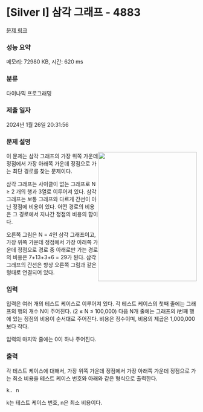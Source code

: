 # [Silver I] 삼각 그래프 - 4883 

[문제 링크](https://www.acmicpc.net/problem/4883) 

### 성능 요약

메모리: 72980 KB, 시간: 620 ms

### 분류

다이나믹 프로그래밍

### 제출 일자

2024년 1월 26일 20:31:56

### 문제 설명

<p><img alt="" src="https://www.acmicpc.net/upload/images/trigraph.png" style="float:right; height:342px; width:261px">이 문제는 삼각 그래프의 가장 위쪽 가운데 정점에서 가장 아래쪽 가운데 정점으로 가는 최단 경로를 찾는 문제이다.</p>

<p>삼각 그래프는 사이클이 없는 그래프로 N ≥ 2 개의 행과 3열로 이루어져 있다. 삼각 그래프는 보통 그래프와 다르게 간선이 아닌 정점에 비용이 있다. 어떤 경로의 비용은 그 경로에서 지나간 정점의 비용의 합이다.</p>

<p>오른쪽 그림은 N = 4인 삼각 그래프이고, 가장 위쪽 가운데 정점에서 가장 아래쪽 가운데 정점으로 경로 중 아래로만 가는 경로의 비용은 7+13+3+6 = 29가 된다. 삼각 그래프의 간선은 항상 오른쪽 그림과 같은 형태로 연결되어 있다.</p>

### 입력 

 <p>입력은 여러 개의 테스트 케이스로 이루어져 있다. 각 테스트 케이스의 첫째 줄에는 그래프의 행의 개수 N이 주어진다. (2 ≤ N ≤ 100,000) 다음 N개 줄에는 그래프의 i번째 행에 있는 정점의 비용이 순서대로 주어진다. 비용은 정수이며, 비용의 제곱은 1,000,000보다 작다.</p>

<p>입력의 마지막 줄에는 0이 하나 주어진다.</p>

### 출력 

 <p>각 테스트 케이스에 대해서, 가장 위쪽 가운데 정점에서 가장 아래쪽 가운데 정점으로 가는 최소 비용을 테스트 케이스 번호와 아래와 같은 형식으로 출력한다.</p>

<pre>k. n</pre>

<p>k는 테스트 케이스 번호, n은 최소 비용이다.</p>

